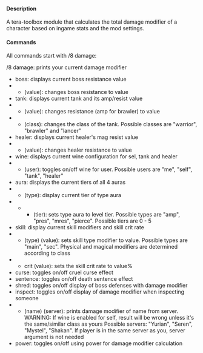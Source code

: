 #### Description
A tera-toolbox module that calculates the total damage modifier of a character based on ingame stats and the mod settings.

#### Commands
All commands start with /8 damage:

/8 damage: prints your current damage modifier
- boss: displays current boss resistance value
- - (value): changes boss resistance to value
- tank: displays current tank and its amp/resist value
- - (value): changes resistance (amp for brawler) to value
- - (class): changes the class of the tank. Possible classes are "warrior", "brawler" and "lancer"
- healer: displays current healer's mag resist value
- - (value): changes healer resistance to value
- wine: displays current wine configuration for sel, tank and healer
- - (user): toggles on/off wine for user. Possible users are "me", "self", "tank", "healer"
- aura: displays the current tiers of all 4 auras
- - (type): display current tier of type aura
- - - (tier): sets type aura to level tier. Possible types are "amp", "pres", "mres", "pierce". Possible tiers are 0 - 5
- skill: display current skill modifiers and skill crit rate
- - (type) (value): sets skill type modifier to value. Possible types are "main", "sec". Physical and magical modifiers are determined according to class
- - crit (value): sets the skill crit rate to value%
- curse: toggles on/off cruel curse effect
- sentence: toggles on/off death sentence effect
- shred: toggles on/off display of boss defenses with damage modifier
- inspect: toggles on/off display of damage modifier when inspecting someone
- - (name) (server): prints damage modifier of name from server. WARNING: If wine is enabled for self, result will be wrong unless it's the same/similar class as yours
						   Possible servers: "Yurian", "Seren", "Mystel", "Shakan". If player is in the same server as you, server argument is not needed
- power: toggles on/off using power for damage modifier calculation